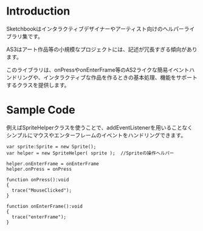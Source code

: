 # Introduction #

Sketchbookはインタラクティブデザイナーやアーティスト向けのヘルパーライブラリ集です。

AS3はアート作品等の小規模なプロジェクトには、記述が冗長すぎる傾向があります。

このライブラリは、onPressやonEnterFrame等のAS2ライクな簡易イベントハンドリングや、インタラクティブな作品を作るときの基本処理、機能をサポートするクラスを提供します。


# Sample Code #
例えばSpriteHelperクラスを使うことで、addEventListenerを用いることなくシンプルにマウスやエンターフレームのイベントをハンドリングできます。

```
var sprite:Sprite = new Sprite();
var helper = new SpriteHelper( sprite );  //Spriteの操作ヘルパー

helper.onEnterFrame = onEnterFrame
helper.onPress = onPress

function onPress():void
{
  trace("MouseClicked");
}

function onEnterFrame():void
{
  trace("enterFrame");
}
```


